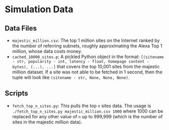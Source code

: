 # Simulation Data


## Data Files
- `majestic_million.csv`: The top 1 million sites on the Internet ranked by the number of referring subnets, roughly approximating the Alexa Top 1 million, whose data costs money.
- `cached_10000_sites.p`: A pickled Python object in the format: `[(sitename - str, popularity - int, latency - float, homepage content - bytes), (...), ...]` that covers the top 10,001 sites from the majestic million dataset. If a site was not able to be fetched in 1 second, then the tuple will look like `(sitename - str, None, None, None)`.

## Scripts
- `fetch_top_n_sites.py`: This pulls the top `n` sites data. The usage is `./fetch_top_n_sites.py majestic_million.csv 1000` where 1000 can be replaced for any other value of `n` up to 999,999 (which is the number of sites in the majestic million data).

